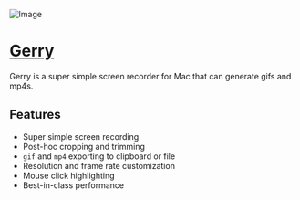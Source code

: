 ![Image](https://gerry.video/img/Screenshot.png)

# [Gerry](https://gerry.video)

Gerry is a super simple screen recorder for Mac that can generate gifs and mp4s.

## Features

- Super simple screen recording
- Post-hoc cropping and trimming
- `gif` and `mp4` exporting to clipboard or file
- Resolution and frame rate customization
- Mouse click highlighting
- Best-in-class performance
